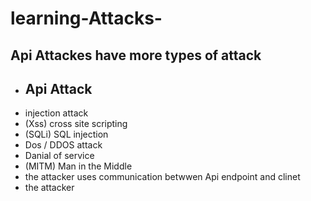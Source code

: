 # learning-Attacks-
## Api Attackes have more types of attack
- Api Attack
  - 
- injection attack
 - (Xss) cross site scripting
 - (SQLi) SQL injection
- Dos / DDOS attack
 - Danial of service
- (MITM) Man in the Middle
 - the attacker uses communication betwwen Api endpoint and clinet
 - the attacker 
